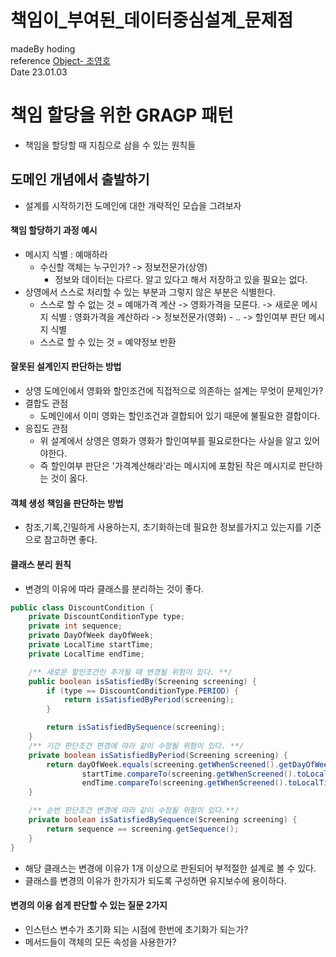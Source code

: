 # 책임이_부여된_데이터중심설계_문제점
madeBy hoding  
reference [Object- 조영호](https://product.kyobobook.co.kr/detail/S000001766367)  
Date 23.01.03

# 책임 할당을 위한 GRAGP 패턴
- 책임을 할당할 때 지침으로 삼을 수 있는 원칙들

## 도메인 개념에서 출발하기
- 설계를 시작하기전 도메인에 대한 개략적인 모습을 그려보자
#### 책임 할당하기 과정 예시
- 메시지 식별 : 예매하라
  - 수신할 객체는 누구인가? -> 정보전문가(상영)
    - 정보와 데이터는 다르다. 알고 있다고 해서 저장하고 있을 필요는 없다.
- 상영에서 스스로 처리할 수 있는 부분과 그렇지 않은 부분은 식별한다.
  - 스스로 할 수 없는 것 = 예매가격 계산 -> 영화가격을 모른다. -> 새로운 메시지 식별 : 영화가격을 계산하라 -> 정보전문가(영화) - .. -> 할인여부 판단 메시지 식별
  - 스스로 할 수 있는 것 = 예약정보 반환

#### 잘못된 설계인지 판단하는 방법
- 상영 도메인에서 영화와 할인조건에 직접적으로 의존하는 설계는 무엇이 문제인가?
- 결합도 관점
  - 도메인에서 이미 영화는 할인조건과 결합되어 있기 때문에 불필요한 결합이다.
- 응집도 관점
  - 위 설계에서 상영은 영화가 영화가 할인여부를 필요로한다는 사실을 알고 있어야한다.
  - 즉 할인여부 판단은 '가격계산해라'라는 메시지에 포함된 작은 메시지로 판단하는 것이 옳다.

#### 객체 생성 책임을 판단하는 방법
- 참조,기록,긴밀하게 사용하는지, 초기화하는데 필요한 정보를가지고 있는지를 기준으로 참고하면 좋다.

#### 클래스 분리 원칙
- 변경의 이유에 따라 클래스를 분리하는 것이 좋다.
```java
public class DiscountCondition {
    private DiscountConditionType type;
    private int sequence;
    private DayOfWeek dayOfWeek;
    private LocalTime startTime;
    private LocalTime endTime;

    /** 새로운 할인조건인 추가될 때 변경될 위험이 있다. **/
    public boolean isSatisfiedBy(Screening screening) {
        if (type == DiscountConditionType.PERIOD) {
            return isSatisfiedByPeriod(screening);
        }

        return isSatisfiedBySequence(screening);
    }
    /** 기간 판단조건 편경에 따라 같이 수정될 위험이 있다. **/
    private boolean isSatisfiedByPeriod(Screening screening) {
        return dayOfWeek.equals(screening.getWhenScreened().getDayOfWeek()) &&
                startTime.compareTo(screening.getWhenScreened().toLocalTime()) <= 0 &&
                endTime.compareTo(screening.getWhenScreened().toLocalTime()) <= 0;
    }

    /** 순번 판단조건 변경에 따라 같이 수정될 위험이 있다.**/
    private boolean isSatisfiedBySequence(Screening screening) {
        return sequence == screening.getSequence();
    }
}
```
- 해당 클래스는 변경에 이유가 1개 이상으로 판된되어 부적절한 설계로 볼 수 있다.
- 클래스를 변경의 이유가 한가지가 되도록 구성하면 유지보수에 용이하다.

#### 변경의 이융 쉽게 판단할 수 있는 질문 2가지
- 인스턴스 변수가 초기화 되는 시점에 한번에 초기화가 되는가?
- 메서드들이 객체의 모든 속성을 사용한가?

